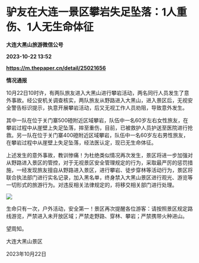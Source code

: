 # 驴友在大连一景区攀岩失足坠落：1人重伤、1人无生命体征
**大连大黑山旅游微信公号**

**2023-10-22 13:52**

**https://m.thepaper.cn/detail/25021656**

**情况通报**

10月22日10时许，有两队旅友进入大黑山进行攀岩活动，两名同行人员发生了意外事故。经公安机关调查核实，两队旅友从野路进入大黑山，进入景区后，无视安全警告标识提示，执意开展攀岩活动，后又无视工作人员劝阻，导致意外发生。

其中一队在位于关门寨500磴附近区域攀岩，队伍中一名60岁左右女性旅友，在攀岩过程中从崖壁上失足坠落，摔至重伤，目前，已被救护人员护送至医院进行抢救。另一队在位于关门寨400磴附近区域攀岩，队伍中一名60岁左右男性旅友，在攀岩过程中从崖壁上失足坠落，经法医认定，现已无生命体征。

上述发生的意外事故，教训惨痛！为杜绝类似情况再次发生，景区将进一步加强对从野路进入景区的管控，对于无视景区安全管理规定的行为，采取最严厉的惩罚措施，一经发现旅友擅自从野路进入景区，进行攀岩、徒步穿林等活动行为，景区将联合执法部门进行实名记录，加入黑名单，终身禁入大黑山景区进行观光、游览等一切形式的旅游行为。对违反相关法律规定的，将移交相关部门进行处理。

![](https://imagecloud.thepaper.cn/thepaper/image/275/171/953.jpg)

生命只有一次，户外活动，安全第一！景区再次提醒各位游客：请按照景区规定路线游览，严禁进入未开放区域；严禁走野路、穿林、攀岩；严禁携带火种进山。

望周知。

大连大黑山景区

2023年10月22日